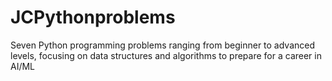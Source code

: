 # JCPythonproblems
Seven Python programming problems ranging from beginner to advanced levels, focusing on data structures and algorithms to prepare for a career in AI/ML
